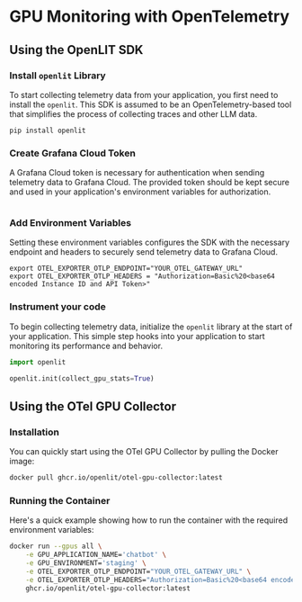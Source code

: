 # GPU Monitoring with OpenTelemetry

## Using the OpenLIT SDK

### Install `openlit` Library

To start collecting telemetry data from your application, you first need to install the `openlit`. This SDK is assumed to be an OpenTelemetry-based tool that simplifies the process of collecting traces and other LLM data.

```shell
pip install openlit
```

### Create Grafana Cloud Token

A Grafana Cloud token is necessary for authentication when sending telemetry data to Grafana Cloud. The provided token should be kept secure and used in your application's environment variables for authorization.

```

```

### Add Environment Variables

Setting these environment variables configures the SDK with the necessary endpoint and headers to securely send telemetry data to Grafana Cloud.

```shell
export OTEL_EXPORTER_OTLP_ENDPOINT="YOUR_OTEL_GATEWAY_URL"
export OTEL_EXPORTER_OTLP_HEADERS = "Authorization=Basic%20<base64 encoded Instance ID and API Token>"
```

### Instrument your code

To begin collecting telemetry data, initialize the `openlit` library at the start of your application. This simple step hooks into your application to start monitoring its performance and behavior.
    
```python 
import openlit

openlit.init(collect_gpu_stats=True)
```

## Using the OTel GPU Collector

### Installation

You can quickly start using the OTel GPU Collector by pulling the Docker image:

```sh
docker pull ghcr.io/openlit/otel-gpu-collector:latest
```

### Running the Container

Here's a quick example showing how to run the container with the required environment variables:

```sh
docker run --gpus all \
    -e GPU_APPLICATION_NAME='chatbot' \
    -e GPU_ENVIRONMENT='staging' \
    -e OTEL_EXPORTER_OTLP_ENDPOINT="YOUR_OTEL_GATEWAY_URL" \
    -e OTEL_EXPORTER_OTLP_HEADERS="Authorization=Basic%20<base64 encoded Instance ID and API Token>" \
    ghcr.io/openlit/otel-gpu-collector:latest
```

